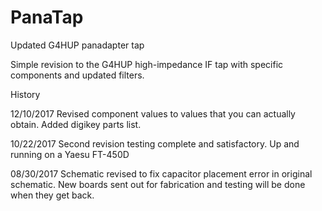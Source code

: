 # PanaTap
Updated G4HUP panadapter tap

Simple revision to the G4HUP high-impedance IF tap with specific components and updated filters.

History

12/10/2017
Revised component values to values that you can actually obtain. Added digikey parts list.

10/22/2017
Second revision testing complete and satisfactory. Up and running on a Yaesu FT-450D

08/30/2017
Schematic revised to fix capacitor placement error in original schematic. New boards sent out for fabrication and testing will be done when they get back.
